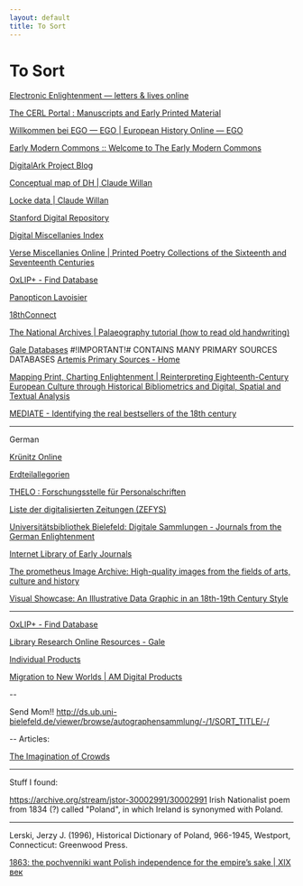 ```yaml
---
layout: default
title: To Sort
---
```


# To Sort

[Electronic Enlightenment — letters & lives online](http://www.e-enlightenment.com/)

[The CERL Portal : Manuscripts and Early Printed Material](http://cerl.epc.ub.uu.se/sportal/)

[Willkommen bei EGO — EGO | European History Online — EGO](http://ieg-ego.eu/)

[Early Modern Commons :: Welcome to The Early Modern Commons](http://commons.earlymodernweb.org/)

[DigitalArk Project Blog](http://digitalarkproject.blogspot.co.il/)

[Conceptual map of DH | Claude Willan](https://claudewillan.wordpress.com/topics-in-dh/)

[Locke data | Claude Willan](https://claudewillan.wordpress.com/locke/)

[Stanford Digital Repository](https://sdr.stanford.edu/)

[Digital Miscellanies Index](http://digitalmiscellaniesindex.org/)

[Verse Miscellanies Online | Printed Poetry Collections of the Sixteenth and Seventeenth Centuries](http://versemiscellaniesonline.bodleian.ox.ac.uk/)

[OxLIP+ - Find Database](http://oxford1-ml.hosted.exlibrisgroup.com/V/FP5Q5MNAY3R78CAIJXDM61DEJLQJYK877N74N6K452ME41AV4X-04533?&pds_handle=GUEST)

[Panopticon Lavoisier](http://moro.imss.fi.it/lavoisier/)

[18thConnect](http://www.18thconnect.org/)

[The National Archives | Palaeography tutorial (how to read old handwriting)](http://www.nationalarchives.gov.uk/palaeography/)

[Gale Databases](http://find.galegroup.com/menu/commonmenu.do?userGroupName=tel_aviv)
#!IMPORTANT!# CONTAINS MANY PRIMARY SOURCES DATABASES
[Artemis Primary Sources - Home](http://gdc.galegroup.com/gdc/artemis?p=GDCS&u=tel_aviv)

[Mapping Print, Charting Enlightenment | Reinterpreting Eighteenth-Century European Culture through Historical Bibliometrics and Digital, Spatial and Textual Analysis](http://fbtee.uws.edu.au/mpce/)

[MEDIATE - Identifying the real bestsellers of the 18th century](http://mediate18.nl/?page=database)



---
German

[Krünitz Online](http://www.kruenitz1.uni-trier.de/)

[Erdteilallegorien](http://erdteilallegorien.univie.ac.at/)

[THELO : Forschungsstelle für Personalschriften](http://www.personalschriften.de/datenbanken/thelo.html)

[Liste der digitalisierten Zeitungen (ZEFYS)](http://zefys.staatsbibliothek-berlin.de/list)

[Universitätsbibliothek Bielefeld: Digitale Sammlungen - Journals from the German Enlightenment](http://ds.ub.uni-bielefeld.de/viewer/browse/zeitschriftenderaufklaerung/-/1/SORT_TITLE/-/)

[Internet Library of Early Journals](http://www.bodley.ox.ac.uk/ilej/)

[The prometheus Image Archive: High-quality images from the fields of arts, culture and history](http://prometheus-bildarchiv.de/)

[Visual Showcase: An Illustrative Data Graphic in an 18th-19th Century Style](https://hal.archives-ouvertes.fr/CRH/hal-00849083)

---

[OxLIP+ - Find Database](http://oxford1-ml.hosted.exlibrisgroup.com/V/FP5Q5MNAY3R78CAIJXDM61DEJLQJYK877N74N6K452ME41AV4X-05627?func=find-db-1-category&mode=category&sequence=000000229&restricted=all)

[Library Research Online Resources - Gale](http://www.cengage.com/search/showresults.do?N=197+4294917650)

[Individual Products](http://www.amdigital.co.uk/m-products/view-all/)

[Migration to New Worlds | AM Digital Products](http://www.amdigital.co.uk/m-products/product/migration-to-new-worlds/)


--

Send Mom!!
http://ds.ub.uni-bielefeld.de/viewer/browse/autographensammlung/-/1/SORT_TITLE/-/

--
Articles:

[The Imagination of Crowds](https://hal.archives-ouvertes.fr/CRH/hal-00908445)


---

Stuff I found:

https://archive.org/stream/jstor-30002991/30002991
Irish Nationalist poem from 1834 (?) called "Poland", in which Ireland is synonymed with Poland.

---
Lerski, Jerzy J. (1996), Historical Dictionary of Poland, 966-1945, Westport, Connecticut: Greenwood Press.

[1863: the pochvenniki want Polish independence for the empire’s sake | XIX век](https://xixvek.wordpress.com/2012/04/09/1863-the-pochvenniki-want-polish-independence-for-the-empires-sake/)
